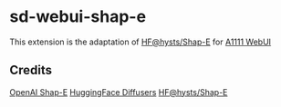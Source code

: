 # sd-webui-shap-e
This extension is the adaptation of [HF@hysts/Shap-E](https://huggingface.co/spaces/hysts/Shap-E/tree/main) for [A1111 WebUI](https://github.com/AUTOMATIC1111/stable-diffusion-webui)

## Credits
[OpenAI Shap-E](https://github.com/openai/shap-e)
[HuggingFace Diffusers](https://github.com/huggingface/diffusers)
[HF@hysts/Shap-E](https://huggingface.co/spaces/hysts/Shap-E/tree/main)
